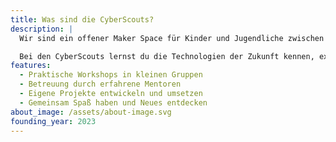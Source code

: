 ```yaml
---
title: Was sind die CyberScouts?
description: |
  Wir sind ein offener Maker Space für Kinder und Jugendliche zwischen 10 und 16 Jahren. Bei uns geht es um Technik, Kreativität und echtes Machen – von Elektronik über Programmieren bis hin zu Robotik und KI.

  Bei den CyberScouts lernst du die Technologien der Zukunft kennen, experimentierst mit Hardware und Software und entwickelst deine eigenen Projekte – alles in einer gemeinschaftlichen und unterstützenden Umgebung.
features:
  - Praktische Workshops in kleinen Gruppen
  - Betreuung durch erfahrene Mentoren
  - Eigene Projekte entwickeln und umsetzen
  - Gemeinsam Spaß haben und Neues entdecken
about_image: /assets/about-image.svg
founding_year: 2023
---
```

